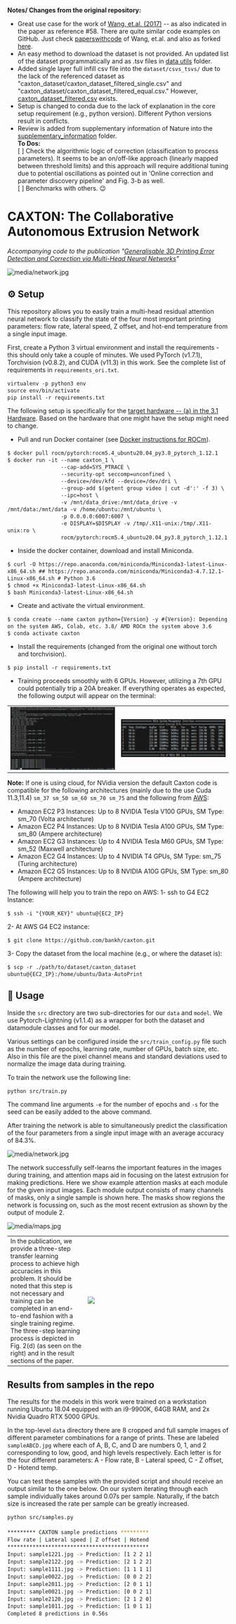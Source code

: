 __Notes/ Changes from the original repository:__  
- Great use case for the work of [Wang, et.al. (2017)](https://arxiv.org/pdf/1704.06904.pdf) -- as also indicated in the paper as reference #58. There are quite similar code examples on GitHub. Just check [paperswithcode](https://paperswithcode.com/paper/residual-attention-network-for-image) of Wang, et.al. and also as forked [here](https://github.com/bankh/ResidualAttentionNetwork-PyTorch).  
- An easy method to download the dataset is not provided. An updated list of the dataset programmatically and as .tsv files in [data utils](./data/utils) folder. 
- Added single layer full infill csv file into the `dataset/csvs_tsvs/` due to the lack of the referenced dataset as "caxton_dataset/caxton_dataset_filtered_single.csv" and "caxton_dataset/caxton_dataset_filtered_equal.csv." However, [caxton_dataset_filtered.csv](https://www.repository.cam.ac.uk/bitstreams/54554b08-6ac5-495f-8d51-9c614d6839f7/download) exists.
- Setup is changed to conda due to the lack of explanation in the core setup requirement (e.g., python version). Different Python versions result in conflicts.  
- Review is added from supplementary information of Nature into the [supplementary_information](./supplementary_information/) folder.  
__To Dos:__  
[ ] Check the algorithmic logic of correction (classification to process parameters). It seems to be an on/off-like approach (linearly mapped between threshold limits) and this approach will require additional tuning due to potential oscillations as pointed out in 'Online correction and parameter discovery pipeline' and Fig. 3-b as well.  
[ ] Benchmarks with others. 😉  

# CAXTON: The Collaborative Autonomous Extrusion Network

_Accompanying code to the publication "[Generalisable 3D Printing Error Detection and Correction via Multi-Head Neural Networks](https://www.nature.com/articles/s41467-022-31985-y)"_

![media/network.jpg](media/network.jpg)

## ⚙️ Setup

This repository allows you to easily train a multi-head residual attention neural network to classify the state of the four most important printing parameters: flow rate, lateral speed, Z offset, and hot-end temperature from a single input image.

First, create a Python 3 virtual environment and install the requirements - this should only take a couple of minutes. We used PyTorch (v1.7.1), Torchvision (v0.8.2), and CUDA (v11.3) in this work. See the complete list of requirements in `requirements_ori.txt`. 

```
virtualenv -p python3 env
source env/bin/activate
pip install -r requirements.txt
```

The following setup is specifically for the [target hardware -- (a) in the 3.1 Hardware](https://github.com/bankh/GPU_Compute#31-hardware). Based on the hardware that one might have the setup might need to change.  

- Pull and run Docker container (see [Docker instructions for ROCm](https://github.com/bankh/GPU_Compute/blob/main/Docker_images/AMD/readMe.md)).  
```
$ docker pull rocm/pytorch:rocm5.4_ubuntu20.04_py3.8_pytorch_1.12.1
$ docker run -it --name caxton_1 \
                 --cap-add=SYS_PTRACE \
                 --security-opt seccomp=unconfined \
                 --device=/dev/kfd --device=/dev/dri \
                 --group-add $(getent group video | cut -d':' -f 3) \
                 --ipc=host \
                 -v /mnt/data_drive:/mnt/data_drive -v /mnt/data:/mnt/data -v /home/ubuntu:/mnt/ubuntu \
                 -p 0.0.0.0:6007:6007 \
                 -e DISPLAY=$DISPLAY -v /tmp/.X11-unix:/tmp/.X11-unix:ro \
                 rocm/pytorch:rocm5.4_ubuntu20.04_py3.8_pytorch_1.12.1
```

- Inside the docker container, download and install Miniconda.  
```
$ curl -O https://repo.anaconda.com/miniconda/Miniconda3-latest-Linux-x86_64.sh ## https://repo.anaconda.com/miniconda/Miniconda3-4.7.12.1-Linux-x86_64.sh # Python 3.6
$ chmod +x Miniconda3-latest-Linux-x86_64.sh
$ bash Miniconda3-latest-Linux-x86_64.sh
```

- Create and activate the virtual environment.  
```
$ conda create --name caxton python={Version} -y #{Version}: Depending on the system AWS, Colab, etc. 3.8/ AMD ROCm the system above 3.6
$ conda activate caxton
```

- Install the requirements (changed from the original one without torch and torchvision).  

```
$ pip install -r requirements.txt
```

- Training proceeds smoothly with 6 GPUs. However, utilizing a 7th GPU could potentially trip a 20A breaker. If everything operates as expected, the following output will appear on the terminal:  
 
<table style="width:100%;">
    <tr>
        <td style="width:50%;"><img src="./media/training_in_progress_Caxton.PNG" style="width:100%;"></td>
        <td style="width:50%;"><img src="./media/rocm_smi.PNG" style="width:100%;"></td>
    </tr>
</table>

__Note:__ If one is using cloud, for NVidia version the default Caxton code is compatible for the following architectures 
(mainly due to the use Cuda 11.3,11.4) `sm_37 sm_50 sm_60 sm_70 sm_75` and the following from [AWS](https://docs.aws.amazon.com/dlami/latest/devguide/gpu.html):  
- Amazon EC2 P3 Instances: Up to 8 NVIDIA Tesla V100 GPUs, SM Type: sm_70 (Volta architecture)  
- Amazon EC2 P4 Instances: Up to 8 NVIDIA Tesla A100 GPUs, SM Type: sm_80 (Ampere architecture)  
- Amazon EC2 G3 Instances: Up to 4 NVIDIA Tesla M60 GPUs, SM Type: sm_52 (Maxwell architecture)  
- Amazon EC2 G4 Instances: Up to 4 NVIDIA T4 GPUs, SM Type: sm_75 (Turing architecture)  
- Amazon EC2 G5 Instances: Up to 8 NVIDIA A10G GPUs, SM Type: sm_80 (Ampere architecture)  

The following will help you to train the repo on AWS:
1- ssh to G4 EC2 Instance:
```
$ ssh -i "{YOUR_KEY}" ubuntu@{EC2_IP}
```
2- At AWS G4 EC2 instance:
```
$ git clone https://github.com/bankh/caxton.git
```
3- Copy the dataset from the local machine (e.g., or where the dataset is):
```
$ scp -r ./path/to/dataset/caxton_dataset ubuntu@{EC2_IP}:/home/ubuntu/Data-AutoPrint
```

## 🏃 Usage

Inside the `src` directory are two sub-directories for our `data` and `model`. We use Pytorch-Lightning (v1.1.4) as a wrapper for both the dataset and datamodule classes and for our model.

Various settings can be configured inside the `src/train_config.py` file such as the number of epochs, learning rate, number of GPUs, batch size, etc. Also in this file are the pixel channel means and standard deviations used to normalize the image data during training. 

To train the network use the following line:

```
python src/train.py
```

The command line arguments `-e` for the number of epochs and `-s` for the seed can be easily added to the above command.

After training the network is able to simultaneously predict the classification of the four parameters from a single input image with an average accuracy of 84.3%.

![media/network.jpg](media/confusion_matrices.jpg)

The network successfully self-learns the important features in the images during training, and attention maps aid in focusing on the latest extrusion for making predictions. Here we show example attention masks at each module for the given input images. Each module output consists of many channels of masks, only a single sample is shown here. The masks show regions the network is focussing on, such as the most recent extrusion as shown by the output of module 2.

![media/maps.jpg](media/maps.jpg)


<table style="width:100%;">
    <tr>
        <td style="width:35%;">In the publication, we provide a three-step transfer learning process to achieve high accuracies in this problem. It should be noted that this step is not necessary and training can be completed in an end-to-end fashion with a single training regime.</br>
The three-step learning process is depicted in Fig. 2(d) (as seen on the right) and in the result sections of the paper.</td>
        <td style="width:65%;"><img src="https://github.com/bankh/caxton/assets/9688867/0036a3af-8995-4efe-9cb5-04986c2dec15" style="width:100%;"></td>
    </tr>
</table>


## Results from samples in the repo

The results for the models in this work were trained on a workstation running Ubuntu 18.04 equipped with an i9-9900K, 64GB RAM, and 2x Nvidia Quadro RTX 5000 GPUs.

In the top-level `data` directory there are 8 cropped and full sample images of different parameter combinations for a range of prints. These are labeled `sampleABCD.jpg` where each of A, B, C, and D are numbers 0, 1, and 2 corresponding to low, good, and high levels respectively. Each letter is for the four different parameters: A - Flow rate, B - Lateral speed, C - Z offset, D - Hotend temp.

You can test these samples with the provided script and should receive an output similar to the one below. On our system iterating through each sample individually takes around 0.07s per sample. Naturally, if the batch size is increased the rate per sample can be greatly increased.

```bash
python src/samples.py

********* CAXTON sample predictions *********
Flow rate | Lateral speed | Z offset | Hotend
*********************************************
Input: sample1221.jpg -> Prediction: [1 2 2 1]
Input: sample2122.jpg -> Prediction: [2 1 2 2]
Input: sample1111.jpg -> Prediction: [1 1 1 1]
Input: sample0022.jpg -> Prediction: [0 0 2 2]
Input: sample2011.jpg -> Prediction: [2 0 1 1]
Input: sample0021.jpg -> Prediction: [0 0 2 1]
Input: sample2120.jpg -> Prediction: [2 1 2 0]
Input: sample1011.jpg -> Prediction: [1 0 1 1]
Completed 8 predictions in 0.56s
```
